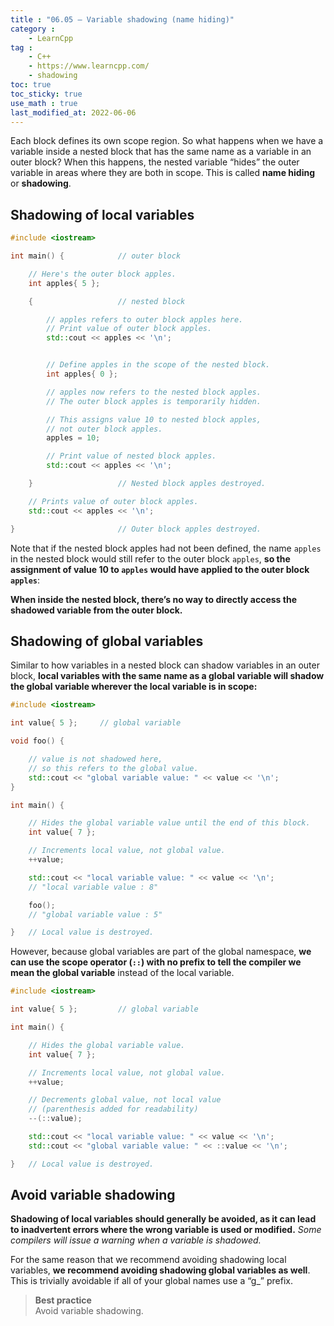 ```yaml
---
title : "06.05 — Variable shadowing (name hiding)"
category :
    - LearnCpp
tag : 
    - C++
    - https://www.learncpp.com/
    - shadowing
toc: true  
toc_sticky: true 
use_math : true
last_modified_at: 2022-06-06
---
```




Each block defines its own scope region. So what happens when we have a variable inside a nested block that has the same name as a variable in an outer block? When this happens, the nested variable “hides” the outer variable in areas where they are both in scope. This is called **name hiding** or **shadowing**.


## Shadowing of local variables

```c++
#include <iostream>

int main() {            // outer block

    // Here's the outer block apples.
    int apples{ 5 };

    {                   // nested block

        // apples refers to outer block apples here.
        // Print value of outer block apples.
        std::cout << apples << '\n';


        // Define apples in the scope of the nested block.
        int apples{ 0 };

        // apples now refers to the nested block apples.
        // The outer block apples is temporarily hidden.

        // This assigns value 10 to nested block apples, 
        // not outer block apples.
        apples = 10;

        // Print value of nested block apples.
        std::cout << apples << '\n';

    }                   // Nested block apples destroyed.

    // Prints value of outer block apples.
    std::cout << apples << '\n';

}                       // Outer block apples destroyed.
```

Note that if the nested block apples had not been defined, the name `apples` in the nested block would still refer to the outer block `apples`, **so the assignment of value 10 to `apples` would have applied to the outer block `apples`**:

**When inside the nested block, there’s no way to directly access the shadowed variable from the outer block.**


## Shadowing of global variables

Similar to how variables in a nested block can shadow variables in an outer block, **local variables with the same name as a global variable will shadow the global variable wherever the local variable is in scope:**

```c++
#include <iostream>

int value{ 5 };     // global variable

void foo() {

    // value is not shadowed here, 
    // so this refers to the global value.
    std::cout << "global variable value: " << value << '\n';
}

int main() {

    // Hides the global variable value until the end of this block.
    int value{ 7 };

    // Increments local value, not global value.
    ++value;

    std::cout << "local variable value: " << value << '\n';
    // "local variable value : 8"

    foo();
    // "global variable value : 5"

}   // Local value is destroyed.
```

However, because global variables are part of the global namespace, **we can use the scope operator (`::`) with no prefix to tell the compiler we mean the global variable** instead of the local variable.

```c++
#include <iostream>

int value{ 5 };         // global variable

int main() {

    // Hides the global variable value.
    int value{ 7 };

    // Increments local value, not global value.
    ++value;

    // Decrements global value, not local value 
    // (parenthesis added for readability)
    --(::value);

    std::cout << "local variable value: " << value << '\n';
    std::cout << "global variable value: " << ::value << '\n';

}   // Local value is destroyed.
```


## Avoid variable shadowing

**Shadowing of local variables should generally be avoided, as it can lead to inadvertent errors where the wrong variable is used or modified.** *Some compilers will issue a warning when a variable is shadowed.*

For the same reason that we recommend avoiding shadowing local variables, **we recommend avoiding shadowing global variables as well**. This is trivially avoidable if all of your global names use a “g_” prefix.

>**Best practice**  
Avoid variable shadowing.